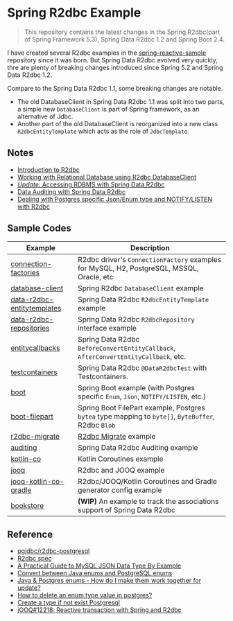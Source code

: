 # Spring R2dbc Example

>This repository contains the latest changes in the Spring R2dbc(part of Spring Framework 5.3), Spring Data R2dbc 1.2 and Spring Boot 2.4.

I have created several R2dbc examples in the [spring-reactive-sample](https://github.com/hantsy/spring-reactive-sample/) repository since it was born. But Spring Data R2dbc evolved very quickly, thre are plenty of breaking changes introduced since Spring 5.2 and Spring Data R2dbc 1.2.

Compare to the Spring Data R2dbc 1.1, some breaking changes are notable.
* The old DatabaseClient in Spring Data R2dbc 1.1 was split into two parts, a simple new `DatabaseClient` is part of Spring framework, as an alternative of Jdbc.
* Another part of the old DatabaseClient is reorganized into a new class `R2dbcEntityTemplate` which acts as the role of `JdbcTemplate`.

## Notes

* [Introduction to R2dbc](./docs/intro.md)
* [Working with Relational Database using R2dbc DatabaseClient](./docs/database-client.md)
* [*Update*: Accessing RDBMS with Spring Data R2dbc](./docs/data-r2dbc.md)
* [Data Auditing with Spring Data R2dbc](./docs/auditing.md)
* [Dealing with Postgres specific Json/Enum type and NOTIFY/LISTEN with R2dbc](./docs/pg.md)

  

## Sample Codes
| Example | Description |
|---|---|
| [connection-factories](https://github.com/hantsy/spring-r2dbc-sample/tree/master/connection-factories)  | R2dbc driver's `ConnectionFactory` examples for MySQL, H2, PostgreSQL, MSSQL, Oracle, etc|
| [database-client](https://github.com/hantsy/spring-r2dbc-sample/tree/master/database-client) |  Spring R2dbc `DatabaseClient` example |
| [data-r2dbc-entitytemplates](https://github.com/hantsy/spring-r2dbc-sample/tree/master/data-r2dbc-entitytemplate) |  Spring Data R2dbc  `R2dbcEntityTemplate` example |
| [data-r2dbc-repositories](https://github.com/hantsy/spring-r2dbc-sample/tree/master/data-r2dbc-repositories)  | Spring Data R2dbc `R2dbcRepository` interface example |
| [entitycallbacks](https://github.com/hantsy/spring-r2dbc-sample/tree/master/entitycallbacks)  | Spring Data R2dbc `BeforeConvertEntityCallback`, `AfterConvertEntityCallback`, etc. |
| [testcontainers](https://github.com/hantsy/spring-r2dbc-sample/tree/master/testcontainers) | Spring Data R2dbc `@DataR2dbcTest` with Testcontainers. |
| [boot](https://github.com/hantsy/spring-r2dbc-sample/tree/master/boot) | Spring Boot example (with Postgres specific `Enum`, `Json`, `NOTIFY/LISTEN`, etc.)|
| [boot-filepart](https://github.com/hantsy/spring-r2dbc-sample/tree/master/boot-filepart) | Spring Boot FilePart example, Postgres `bytea` type mapping to `byte[]`, `ByteBuffer`, R2dbc `Blob`|
| [r2dbc-migrate](https://github.com/hantsy/spring-r2dbc-sample/tree/master/r2dbc-migrate) | [R2dbc Migrate](https://github.com/nkonev/r2dbc-migrate) example|
| [auditing](https://github.com/hantsy/spring-r2dbc-sample/tree/master/auditing)  | Spring Data R2dbc Auditing example |
| [kotlin-co](https://github.com/hantsy/spring-r2dbc-sample/tree/master/kotlin-co)  | Kotlin Coroutines example |
| [jooq](https://github.com/hantsy/spring-r2dbc-sample/tree/master/jooq)  | R2dbc and JOOQ example |
| [jooq-kotlin-co-gradle](https://github.com/hantsy/spring-r2dbc-sample/tree/master/jooq-kotlin-co-gradle)  | R2dbc/JOOQ/Kotlin Coroutines and Gradle generator config example |
| [bookstore](https://github.com/hantsy/spring-r2dbc-sample/tree/master/bookstore)  | **(WIP)** An example to track the associations support of Spring Data  R2dbc |

## Reference

* [pgjdbc/r2dbc-postgresql](https://github.com/pgjdbc/r2dbc-postgresql)
* [R2dbc spec ](https://r2dbc.io/spec/0.8.2.RELEASE/spec/html/)
* [A Practical Guide to MySQL JSON Data Type By Example](https://www.mysqltutorial.org/mysql-json/)
* [Convert between Java enums and PostgreSQL enums](https://www.gotoquiz.com/web-coding/programming/java-programming/convert-between-java-enums-and-postgresql-enums/)
* [Java & Postgres enums - How do I make them work together for update?](https://stackoverflow.com/questions/40356750/java-postgres-enums-how-do-i-make-them-work-together-for-update)
* [How to delete an enum type value in postgres?](https://stackoverflow.com/questions/25811017/how-to-delete-an-enum-type-value-in-postgres)
* [Create a type if not exist Postgresql](https://stackoverflow.com/questions/56647514/create-a-type-if-not-exist-postgresql)
* [jOOQ#12218: Reactive transaction with Spring and R2dbc](https://github.com/jOOQ/jOOQ/issues/12218)
